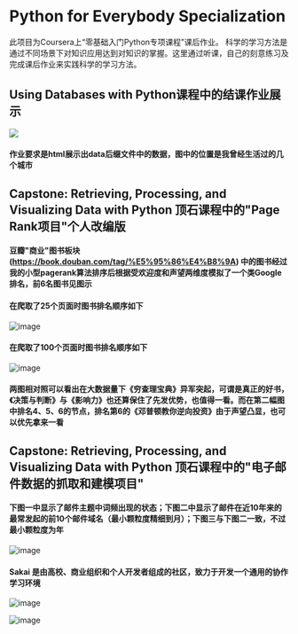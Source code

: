 # Python for Everybody Specialization

此项目为Coursera上“零基础入门Python专项课程”课后作业。
科学的学习方法是通过不同场景下对知识应用达到对知识的掌握。这里通过听课，自己的刻意练习及完成课后作业来实践科学的学习方法。


## Using Databases with Python课程中的结课作业展示

<img src="https://raw.githubusercontent.com/ColinTing/Python-for-Everybody-Specialization/blob/master/ex_16_geo/myLocationHtmlScreenshot.png">

#### 作业要求是html展示出data后缀文件中的数据，图中的位置是我曾经生活过的几个城市

## Capstone: Retrieving, Processing, and Visualizing Data with Python 顶石课程中的"Page Rank项目"个人改编版

#### 豆瓣"商业"图书板块(https://book.douban.com/tag/%E5%95%86%E4%B8%9A) 中的图书经过我的小型pagerank算法排序后根据受欢迎度和声望两维度模拟了一个类Google排名，前6名图书见图示


#### 在爬取了25个页面时图书排名顺序如下

![image](https://github.com/ColinTing/Python-for-Everybody-Specialization/blob/master/pagerank/douban/doubanBookPageRank.jpg)

#### 在爬取了100个页面时图书排名顺序如下

![image](https://github.com/ColinTing/Python-for-Everybody-Specialization/blob/master/pagerank/douban/doubanBookPageRank100.jpg)

#### 两图相对照可以看出在大数据量下《穷查理宝典》异军突起，可谓是真正的好书，《决策与判断》与《影响力》也还算保住了先发优势，也值得一看。而在第二幅图中排名4、5、6的节点，排名第6的《邓普顿教你逆向投资》由于声望凸显，也可以优先拿来一看

## Capstone: Retrieving, Processing, and Visualizing Data with Python 顶石课程中的"电子邮件数据的抓取和建模项目"

#### 下图一中显示了邮件主题中词频出现的状态；下图二中显示了邮件在近10年来的最常发起的前10个邮件域名（最小颗粒度精细到月）；下图三与下图二一致，不过最小颗粒度为年

![image](https://github.com/ColinTing/Python-for-Everybody-Specialization/blob/master/gmane/gmane_gword.png)

#### Sakai 是由高校、商业组织和个人开发者组成的社区，致力于开发一个通用的协作学习环境

![image](https://github.com/ColinTing/Python-for-Everybody-Specialization/blob/master/gmane/gmane_gline_month.png)

![image](https://github.com/ColinTing/Python-for-Everybody-Specialization/blob/master/gmane/gmane_gline_year.png)


